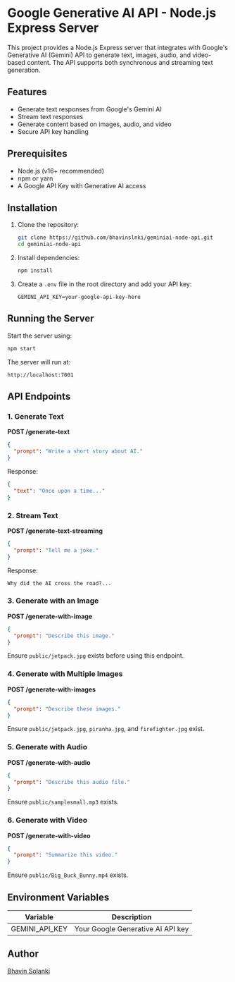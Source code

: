 # Google Generative AI API - Node.js Express Server

This project provides a Node.js Express server that integrates with Google's Generative AI (Gemini) API to generate text, images, audio, and video-based content. The API supports both synchronous and streaming text generation.

## Features

- Generate text responses from Google's Gemini AI
- Stream text responses
- Generate content based on images, audio, and video
- Secure API key handling

## Prerequisites

- Node.js (v16+ recommended)
- npm or yarn
- A Google API Key with Generative AI access

## Installation

1. Clone the repository:

   ```sh
   git clone https://github.com/bhavinslnki/geminiai-node-api.git
   cd geminiai-node-api
   ```

2. Install dependencies:

   ```sh
   npm install
   ```

3. Create a `.env` file in the root directory and add your API key:
   ```env
   GEMINI_API_KEY=your-google-api-key-here
   ```

## Running the Server

Start the server using:

```sh
npm start
```

The server will run at:

```
http://localhost:7001
```

## API Endpoints

### 1. Generate Text

**POST /generate-text**

```json
{
  "prompt": "Write a short story about AI."
}
```

Response:

```json
{
  "text": "Once upon a time..."
}
```

### 2. Stream Text

**POST /generate-text-streaming**

```json
{
  "prompt": "Tell me a joke."
}
```

Response:

```
Why did the AI cross the road?...
```

### 3. Generate with an Image

**POST /generate-with-image**

```json
{
  "prompt": "Describe this image."
}
```

Ensure `public/jetpack.jpg` exists before using this endpoint.

### 4. Generate with Multiple Images

**POST /generate-with-images**

```json
{
  "prompt": "Describe these images."
}
```

Ensure `public/jetpack.jpg`, `piranha.jpg`, and `firefighter.jpg` exist.

### 5. Generate with Audio

**POST /generate-with-audio**

```json
{
  "prompt": "Describe this audio file."
}
```

Ensure `public/samplesmall.mp3` exists.

### 6. Generate with Video

**POST /generate-with-video**

```json
{
  "prompt": "Summarize this video."
}
```

Ensure `public/Big_Buck_Bunny.mp4` exists.

## Environment Variables

| Variable       | Description                       |
| -------------- | --------------------------------- |
| GEMINI_API_KEY | Your Google Generative AI API key |

## Author

[Bhavin Solanki](https://github.com/bhavinslnki)
